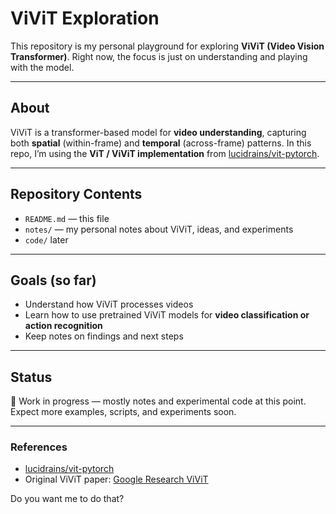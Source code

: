 
# ViViT Exploration

This repository is my personal playground for exploring **ViViT (Video Vision Transformer)**.
Right now, the focus is just on understanding and playing with the model.

---

## About

ViViT is a transformer-based model for **video understanding**, capturing both **spatial** (within-frame) and **temporal** (across-frame) patterns.
In this repo, I’m using the **ViT / ViViT implementation** from [lucidrains/vit-pytorch](https://github.com/lucidrains/vit-pytorch).

---

## Repository Contents

* `README.md` — this file
* `notes/` — my personal notes about ViViT, ideas, and experiments
* `code/` later 

---

## Goals (so far)

* Understand how ViViT processes videos
* Learn how to use pretrained ViViT models for **video classification or action recognition**
* Keep notes on findings and next steps

---

## Status

🚧 Work in progress — mostly notes and experimental code at this point.
Expect more examples, scripts, and experiments soon.

---

### References

* [lucidrains/vit-pytorch](https://github.com/lucidrains/vit-pytorch)
* Original ViViT paper: [Google Research ViViT](https://arxiv.org/abs/2103.15691)



Do you want me to do that?

